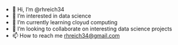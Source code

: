- 👋 Hi, I’m @rhreich34
- 👀 I’m interested in data science
- 🌱 I’m currently learning cloyud computing
- 💞️ I’m looking to collaborate on interesting data science projects
- 📫 How to reach me rhreich34@gmail.com

<!---
rhreich34/rhreich34 is a ✨ special ✨ repository because its `README.md` (this file) appears on your GitHub profile.
You can click the Preview link to take a look at your changes.
--->
